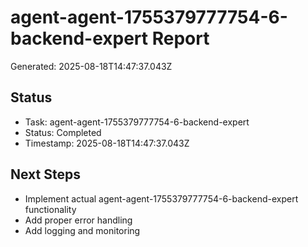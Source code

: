 # agent-agent-1755379777754-6-backend-expert Report

Generated: 2025-08-18T14:47:37.043Z

## Status
- Task: agent-agent-1755379777754-6-backend-expert
- Status: Completed
- Timestamp: 2025-08-18T14:47:37.043Z

## Next Steps
- Implement actual agent-agent-1755379777754-6-backend-expert functionality
- Add proper error handling
- Add logging and monitoring
